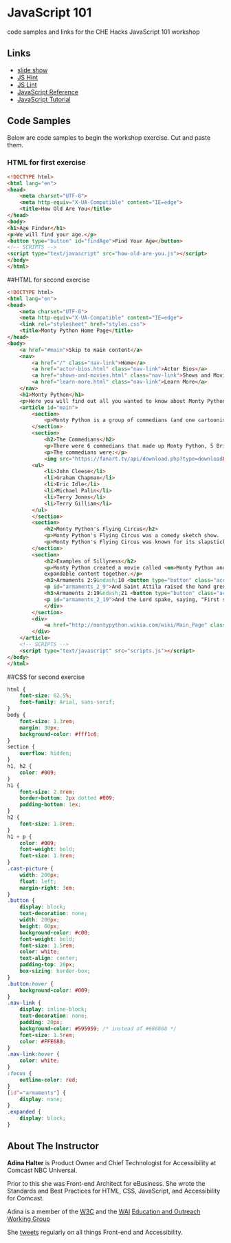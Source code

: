 # JavaScript 101

code samples and links for the CHE Hacks JavaScript 101 workshop

## Links

* [slide show](https://github.com/CHEhacks/workshops/blob/master/JS101/JS_101_Workshop.pdf)
* [JS Hint](http://www.css-validator.org/)
* [JS Lint](http://www.jslint.com/)
* [JavaScript Reference](http://www.w3schools.com/jsref/)
* [JavaScript Tutorial](http://www.w3schools.com/js/default.asp)

## Code Samples

Below are code samples to begin the workshop exercise.  Cut and paste them.

### HTML for first exercise
```html
<!DOCTYPE html>
<html lang="en">
<head>
	<meta charset="UTF-8">
	<meta http-equiv="X-UA-Compatible" content="IE=edge">
	<title>How Old Are You</title>
</head>
<body>
<h1>Age Finder</h1>
<p>We will find your age.</p>
<button type="button" id="findAge">Find Your Age</button>
<!-- SCRIPTS -->
<script type="text/javascript" src="how-old-are-you.js"></script>
</body>
</html>
```

##HTML for second exercise
```html
<!DOCTYPE html>
<html lang="en">
<head>
	<meta charset="UTF-8">
	<meta http-equiv="X-UA-Compatible" content="IE=edge">
	<link rel="stylesheet" href="styles.css">
	<title>Monty Python Home Page</title>
</head>
<body>
	<a href="#main">Skip to main content</a>
	<nav>
		<a href="/" class="nav-link">Home</a>
		<a href="actor-bios.html" class="nav-link">Actor Bios</a>
		<a href="shows-and-movies.html" class="nav-link">Shows and Movies</a>
		<a href="learn-more.html" class="nav-link">Learn More</a>
	</nav>
	<h1>Monty Python</h1>
	<p>Here you will find out all you wanted to know about Monty Python!</p>
	<article id="main">
		<section>
			<p>Monty Python is a group of commedians (and one cartoonist) who created the British television show called <em>Monty Python's Flying Circus</em>.  Later they branched out into movies as well.</p>
		</section>
		<section>
			<h2>The Commedians</h2>
			<p>There were 6 commedians that made up Monty Python, 5 Brits and one American.</p>
			<p>The commedians were:</p>
			<img src="https://fanart.tv/api/download.php?type=download&image=47066&section=2" alt="picture of the cast" class="cast-picture">
		<ul>
			<li>John Cleese</li>
			<li>Graham Chapman</li>
			<li>Eric Idle</li>
			<li>Michael Palin</li>
			<li>Terry Jones</li>
			<li>Terry Gilliam</li>
		</ul>
		</section>
		<section>
			<h2>Monty Python's Flying Circus</h2>
			<p>Monty Python's Flying Circus was a comedy sketch show.  It first aired on the <a href="http://www.bbc.com/tv">BBC</a> in 1969.</p>
			<p>Monty Python's Flying Circus was known for its slapstick humor, sight gags, risque innuendos, and strange animation sequences.</p>
		</section>
		<section>
			<h2>Examples of Sillyness</h2>
			<p>Monty Python created a movie called <em>Monty Python and the Holy Grail</em>.  In it they had to blow up a killer rabbit by using the Holy Hand Grenade of Antioch.  They consulted <em>The Book of Armaments</em> to help them.</p>
			expandable content together.</p>
			<h3>Armaments 2:9&ndash;10 <button type="button" class="accordion-control" data-controls="armaments_2_9">Expand</button></h3>
			<p id="armaments_2_9">And Saint Attila raised the hand grenade up on high, saying, "O Lord, bless this thy hand grenade, that with it thou mayst blow thine enemies to tiny bits, in thy mercy." And the Lord did grin. And the people did feast upon the lambs, and sloths, and carp, and anchovies, and orangutans, and breakfast cereals, and fruit bats, and large chu&hellip;</p>
			<h3>Armaments 2:19&ndash;21 <button type="button" class="accordion-control" data-controls="armaments_2_19">Expand</button></h3>
			<p id="armaments_2_19">And the Lord spake, saying, "First shalt thou take out the Holy Pin. Then shalt thou count to three, no more, no less. Three shall be the number thou shalt count, and the number of the counting shall be three. Four shalt thou not count, neither count thou two, excepting that thou then proceed to three. Five is right out. Once the number three, being the third number, be reached, then lobbest thou thy Holy Hand Grenade of Antioch towards thy foe, who, being naughty in My sight, shall snuff it.</p>
			</div>
		</section>
		<div>
			<a href="http://montypython.wikia.com/wiki/Main_Page" class="button">Find out more</a>
		</div>
	</article>
	<!-- SCRIPTS -->
	<script type="text/javascript" src="scripts.js"></script>
</body>
</html>
```

##CSS for second exercise
```css
html {
    font-size: 62.5%;
    font-family: Arial, sans-serif;
}
body {
    font-size: 1.3rem;
    margin: 30px;
    background-color: #fff1c6;
}
section {
    overflow: hidden;
}
h1, h2 {
    color: #009;
}
h1 {
    font-size: 2.8rem;
    border-bottom: 2px dotted #009;
    padding-bottom: 1ex;
}
h2 {
    font-size: 1.8rem;
}
h1 + p {
    color: #009;
    font-weight: bold;
    font-size: 1.8rem;
}
.cast-picture {
    width: 200px;
    float: left;
    margin-right: 3em;
}
.button {
    display: block;
    text-decoration: none;
    width: 200px;
    height: 60px;
    background-color: #c00;
    font-weight: bold;
    font-size: 1.5rem;
    color: white;
    text-align: center;
    padding-top: 20px;
    box-sizing: border-box;
}
.button:hover {
    background-color: #009;
}
.nav-link {
    display: inline-block;
    text-decoration: none;
    padding: 20px;
    background-color: #595959; /* instead of #686868 */
    font-size: 1.5rem;
    color: #FFE680;
}
.nav-link:hover {
    color: white;
}
:focus {
    outline-color: red;
}
[id^="armaments"] {
    display: none;
}
.expanded {
    display: block;
}
```

## About The Instructor

**Adina Halter** is Product Owner and Chief Technologist for Accessibility at Comcast NBC Universal.

Prior to this she was Front-end Architect for eBusiness.  She wrote the Standards and Best Practices for HTML, CSS, JavaScript, and Accessibility for Comcast.

Adina is a member of the [W3C](http://www.w3.org/) and the [WAI](http://www.w3.org/WAI/) [Education and Outreach Working Group](http://www.w3.org/WAI/EO/)

She [tweets](https://twitter.com/haltersweb) regularly on all things Front-end and Accessibility.
